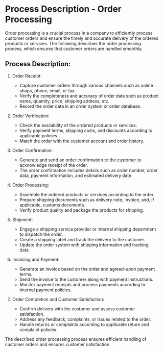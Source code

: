 # Process Description - Order Processing

Order processing is a crucial process in a company to efficiently process customer orders and ensure the timely and accurate delivery of the ordered products or services. The following describes the order processing process, which ensures that customer orders are handled smoothly.

## Process Description:

1. Order Receipt:
   - Capture customer orders through various channels such as online shops, phone, email, or fax.
   - Verify the completeness and accuracy of order data such as product name, quantity, price, shipping address, etc.
   - Record the order data in an order system or order database.

2. Order Verification:
   - Check the availability of the ordered products or services.
   - Verify payment terms, shipping costs, and discounts according to applicable policies.
   - Match the order with the customer account and order history.

3. Order Confirmation:
   - Generate and send an order confirmation to the customer to acknowledge receipt of the order.
   - The order confirmation includes details such as order number, order data, payment information, and estimated delivery date.

4. Order Processing:
   - Assemble the ordered products or services according to the order.
   - Prepare shipping documents such as delivery note, invoice, and, if applicable, customs documents.
   - Verify product quality and package the products for shipping.

5. Shipment:
   - Engage a shipping service provider or internal shipping department to dispatch the order.
   - Create a shipping label and track the delivery to the customer.
   - Update the order system with shipping information and tracking data.

6. Invoicing and Payment:
   - Generate an invoice based on the order and agreed-upon payment terms.
   - Send the invoice to the customer along with payment instructions.
   - Monitor payment receipts and process payments according to internal payment policies.

7. Order Completion and Customer Satisfaction:
   - Confirm delivery with the customer and assess customer satisfaction.
   - Address any feedback, complaints, or issues related to the order.
   - Handle returns or complaints according to applicable return and complaint policies.

The described order processing process ensures efficient handling of customer orders and ensures customer satisfaction.

